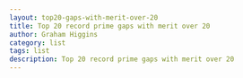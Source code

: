 ```yaml
---
layout: top20-gaps-with-merit-over-20
title: Top 20 record prime gaps with merit over 20
author: Graham Higgins
category: list
tags: list
description: Top 20 record prime gaps with merit over 20
---
```

